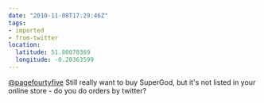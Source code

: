 ```yaml
---
date: "2010-11-08T17:29:46Z"
tags:
- imported
- from-twitter
location:
  latitude: 51.80078369
  longitude: -0.20363599
---
```

[@pagefourtyfive](/twitter/#/pagefourtyfive) Still really want to buy SuperGod, but it's not listed in your online store - do you do orders by twitter?
